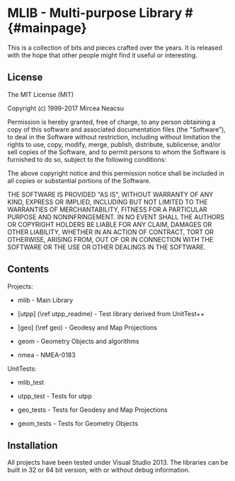 # MLIB - Multi-purpose Library #                                   {#mainpage}

This is a collection of bits and pieces crafted over the years. It is released
with the hope that other people might find it useful or interesting.

## License ##

The MIT License (MIT)
 
Copyright (c) 1999-2017 Mircea Neacsu

Permission is hereby granted, free of charge, to any person obtaining a copy
of this software and associated documentation files (the "Software"), to deal
in the Software without restriction, including without limitation the rights
to use, copy, modify, merge, publish, distribute, sublicense, and/or sell
copies of the Software, and to permit persons to whom the Software is
furnished to do so, subject to the following conditions:

The above copyright notice and this permission notice shall be included in all
copies or substantial portions of the Software.

THE SOFTWARE IS PROVIDED "AS IS", WITHOUT WARRANTY OF ANY KIND, EXPRESS OR
IMPLIED, INCLUDING BUT NOT LIMITED TO THE WARRANTIES OF MERCHANTABILITY,
FITNESS FOR A PARTICULAR PURPOSE AND NONINFRINGEMENT. IN NO EVENT SHALL THE
AUTHORS OR COPYRIGHT HOLDERS BE LIABLE FOR ANY CLAIM, DAMAGES OR OTHER
LIABILITY, WHETHER IN AN ACTION OF CONTRACT, TORT OR OTHERWISE, ARISING FROM,
OUT OF OR IN CONNECTION WITH THE SOFTWARE OR THE USE OR OTHER DEALINGS IN THE
SOFTWARE.


## Contents ##
Projects:

 - mlib                      - Main Library

 - [utpp] (\ref utpp_readme) - Test library derived from UnitTest++

 * [geo] (\ref geo)          - Geodesy and Map Projections

 * geom                      - Geometry Objects and algorithms

 * nmea                      - NMEA-0183 
  
UnitTests:

  * mlib_test

  * utpp_test   - Tests for utpp

  * geo_tests   - Tests for Geodesy and Map Projections

  * geom_tests  - Tests for Geometry Objects

## Installation ##
All projects have been tested under Visual Studio 2013. The libraries can be 
built in 32 or 64 bit version, with or without debug information.